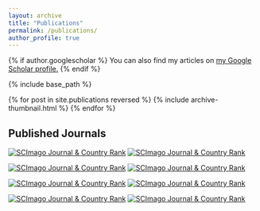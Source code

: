 ```yaml
---
layout: archive
title: "Publications"
permalink: /publications/
author_profile: true
---
```


{% if author.googlescholar %}
  You can also find my articles on <u><a href="{{author.googlescholar}}">my Google Scholar profile</a>.</u>
{% endif %}

{% include base_path %}

{% for post in site.publications reversed %}
  {% include archive-thumbnail.html %}
{% endfor %}

## Published Journals
<a href="https://www.scimagojr.com/journalsearch.php?q=25534&amp;tip=sid&amp;exact=no" title="SCImago Journal &amp; Country Rank"><img border="0" src="https://www.scimagojr.com/journal_img.php?id=25534" alt="SCImago Journal &amp; Country Rank"  /></a>
<a href="https://www.scimagojr.com/journalsearch.php?q=24804&amp;tip=sid&amp;exact=no" title="SCImago Journal &amp; Country Rank"><img border="0" src="https://www.scimagojr.com/journal_img.php?id=24804" alt="SCImago Journal &amp; Country Rank"  /></a>

<a href="https://www.scimagojr.com/journalsearch.php?q=30441&amp;tip=sid&amp;exact=no" title="SCImago Journal &amp; Country Rank"><img border="0" src="https://www.scimagojr.com/journal_img.php?id=30441" alt="SCImago Journal &amp; Country Rank"  /></a> <a href="https://www.scimagojr.com/journalsearch.php?q=21100313905&amp;tip=sid&amp;exact=no" title="SCImago Journal &amp; Country Rank"><img border="0" src="https://www.scimagojr.com/journal_img.php?id=21100313905" alt="SCImago Journal &amp; Country Rank"  /></a> 

<a href="https://www.scimagojr.com/journalsearch.php?q=17957&amp;tip=sid&amp;exact=no" title="SCImago Journal &amp; Country Rank"><img border="0" src="https://www.scimagojr.com/journal_img.php?id=17957" alt="SCImago Journal &amp; Country Rank"  /></a> <a href="https://www.scimagojr.com/journalsearch.php?q=23607&amp;tip=sid&amp;exact=no" title="SCImago Journal &amp; Country Rank"><img border="0" src="https://www.scimagojr.com/journal_img.php?id=23607" alt="SCImago Journal &amp; Country Rank"  /></a>

<a href="https://www.scimagojr.com/journalsearch.php?q=21100200805&amp;tip=sid&amp;exact=no" title="SCImago Journal &amp; Country Rank"><img border="0" src="https://www.scimagojr.com/journal_img.php?id=21100200805" alt="SCImago Journal &amp; Country Rank"  /></a> <a href="https://www.scimagojr.com/journalsearch.php?q=21100374601&amp;tip=sid&amp;exact=no" title="SCImago Journal &amp; Country Rank"><img border="0" src="https://www.scimagojr.com/journal_img.php?id=21100374601" alt="SCImago Journal &amp; Country Rank"  /></a>

